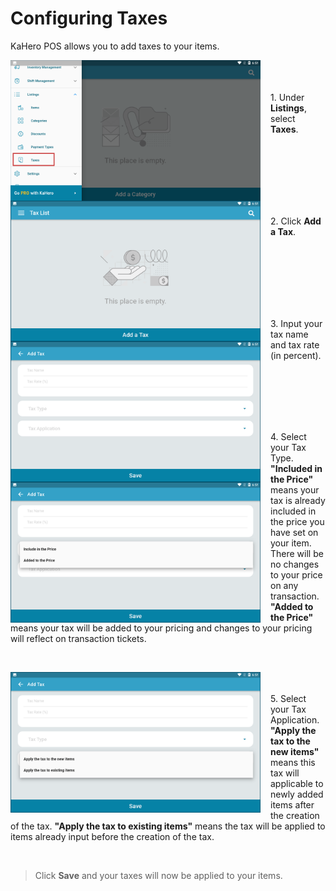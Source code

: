 # **Configuring Taxes**

KaHero POS allows you to add taxes to your items.

<p><img src="_content/_taxes/1a.png" alt="nav" width="400" height="225" style="float:left; margin-right:1rem"><br><br><br>1. Under <b>Listings</b>, select <b>Taxes</b>.</p>

<br><br><br>

<p><img src="_content/_taxes/1b.png" alt="add tax" width="400" height="225" style="float:left; margin-right:1rem"><br><br><br>2. Click <b>Add a Tax</b>.</p>

<br><br><br>

<p><img src="_content/_taxes/1c.png" alt="details" width="400" height="225" style="float:left; margin-right:1rem"><br><br><br>3. Input your tax name and tax rate (in percent).</p>

<br><br><br>

<p><img src="_content/_taxes/1d.png" alt="type" width="400" height="225" style="float:left; margin-right:1rem"><br><br>4. Select your Tax Type. <b>"Included in the Price"</b> means your tax is already included in the price you have set on your item. There will be no changes to your price on any transaction. <b>"Added to the Price"</b> means your tax will be added to your pricing and changes to your pricing will reflect on transaction tickets.</p>

<br>

<p><img src="_content/_taxes/1e.png" alt="apply" width="400" height="225" style="float:left; margin-right:1rem"><br><br>5. Select your Tax Application. <b>"Apply the tax to the new items"</b> means this tax will applicable to newly added items after the creation of the tax. <b>"Apply the tax to existing items"</b> means the tax will be applied to items already input before the creation of the tax.</p>

<br>

>Click <b>Save</b> and your taxes will now be applied to your items.
